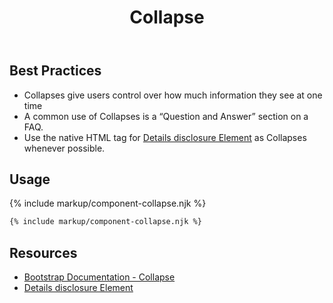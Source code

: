 ﻿---
title: Collapse
summary: Collapses allow users to toggle the visibility of content.
tags: components,collapse
layout: guide
eleventyNavigation:
  key: Collapse
  parent: Components
  order: 150
  excerpt: Collapses allow users to toggle the visibility of content.
  img: /img/illustrations/illus-collapses.svg
---

## Best Practices

- Collapses give users control over how much information they see at one time
- A common use of Collapses is a “Question and Answer” section on a FAQ. 
- Use the native HTML tag for <a href="https://developer.mozilla.org/en-US/docs/Web/HTML/Element/details" target="_blank">Details disclosure Element</a> as Collapses whenever possible.

## Usage

{% include markup/component-collapse.njk %}

``` html
{% include markup/component-collapse.njk %}
```

## Resources

* <a href="https://getbootstrap.com/docs/4.5/components/collapse/" target="_blank">Bootstrap Documentation - Collapse</a>
* <a href="https://developer.mozilla.org/en-US/docs/Web/HTML/Element/details" target="_blank">Details disclosure Element</a>
